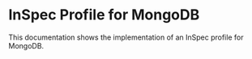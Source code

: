 # InSpec Profile for MongoDB

This documentation shows the implementation of an InSpec profile for MongoDB.
